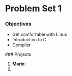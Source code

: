 # Problem Set 1
### Objectives
<ul>
  <li>Get comfortable with Linux
  <li>Introduction to C
  <li>Compiler
</ul>
### Projects
<ol>
  <li><strong>Mario</strong>: 
  <li>
</ol>
